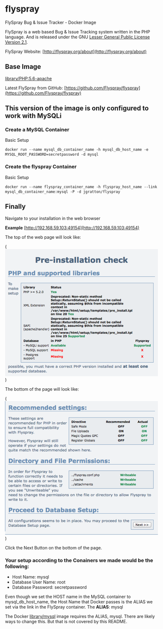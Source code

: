 # flyspray
FlySpray Bug &amp; Issue Tracker - Docker Image

FlySpray is a web based Bug & Issue Tracking system written in the PHP language. And is released under the GNU [Lesser General Public License Version 2.1](http://www.gnu.org/licenses/old-licenses/lgpl-2.1.html).

FlySpray Website: [http://flyspray.org/about](http://flyspray.org/about)

## Base Image
[library/PHP:5.6-apache](https://registry.hub.docker.com/_/php/)

Latest FlySpray from GitHub: [https://github.com/Flyspray/flyspray](https://github.com/Flyspray/flyspray)

## This version of the image is only configured to work with MySQLi

### Create a MySQL Container
Basic Setup

```
docker run --name mysql_db_container_name -h mysql_db_host_name -e MYSQL_ROOT_PASSWORD=secretpassword -d mysql
```

### Create the flyspray Container
Basic Setup

```
docker run --name flyspray_container_name -h flyspray_host_name --link mysql_db_container_name:mysql -P -d jgratton/flyspray
```

## Finally
Navigate to your installation in the web browser

**Example**
[http://192.168.59.103:49154](http://192.168.59.103:49154)

The top of the web page will look like:

(<img src="https://raw.githubusercontent.com/jgratton/flyspray/master/Setup_Screen_1_Top.png">)

The bottom of the page will look like:

(<img src="https://raw.githubusercontent.com/jgratton/flyspray/master/Setup_Screen_1_Bottom.png">)

Click the Next Button on the bottom of the page.

### Your setup according to the Conainers we made would be the following:
* Host Name: mysql
* Database User Name: root
* Database Password: secretpassword

Even though we set the HOST name in the MySQL container to mysql_db_host_name, the Host Name that Docker passes is the ALIAS we set via the link in the FlySpray container.  The **ALIAS**: mysql

The Docker [library/mysql](https://registry.hub.docker.com/_/mysql/) image requires the ALIAS, mysql.  There are likely ways to change this.  But that is not covered by this README.